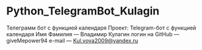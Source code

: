 # Python_TelegramBot_Kulagin
Телеграмм бот с функцией календаря
Проект: Telegram-бот с функцией календаря
Имя Фамилия — Владимир Кулагин
логин на GitHub — giveMepower94
e-mail — Kul.vova2009@yandex.ru
